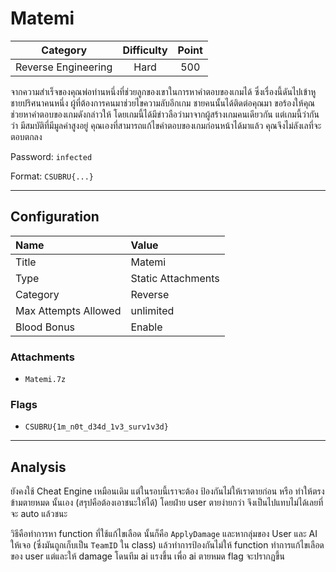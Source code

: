 # Matemi

| Category | Difficulty | Point |
| :-: | :-: | :-: |
| Reverse Engineering  | Hard | 500 |

จากความสำเร็จของคุณพ่อท่านหนึ่งที่ช่วยลูกของเขาในการหาคำตอบของเกมได้ ซึ่งเรื่องนี้ดันไปเข้าหูชายปริศนาคนหนึ่ง ผู้ที่ต้องการคนมาช่วยไขความลับอีกเกม ชายคนนั้นได้ติดต่อคุณมา ขอร้องให้คุณช่วยหาคำตอบของเกมดังกล่าวให้ โดยเกมนี้ได้มีข่าวลือว่ามาจากผู้สร้างเกมคนเดียวกัน แต่เกมนี้ว่ากันว่า มีสมบัติที่มีมูลค่าสูงอยู่ คุณเองที่สามารถแก้ไขคำตอบของเกมก่อนหน้าได้มาแล้ว คุณจึงไม่ลังเลที่จะตอบตกลง

Password: `infected`

Format: `CSUBRU{...}`

---

## Configuration

| Name | Value |
| :- | :- |
| Title | Matemi |
| Type | Static Attachments |
| Category | Reverse |
| Max Attempts Allowed | unlimited |
| Blood Bonus | Enable |

### Attachments

- `Matemi.7z`

### Flags

- `CSUBRU{1m_n0t_d34d_1v3_surv1v3d}`

---

## Analysis

ยังคงใช้ Cheat Engine เหมือนเดิม แต่ในรอบนี้เราจะต้อง ป้องกันไม่ให้เราตายก่อน หรือ ทำให้ตรงข้ามตายหมด นั้นเอง (สรุปคือต้องเอาชนะให้ได้) โดยฝ่าย user ตายง่ายกว่า จึงเป็นไปแทบไม่ได้เลยที่จะ auto แล้วชนะ

วิธีคือทำการหา function ที่ใช้แก้ไขเลือด นั้นก็คือ `ApplyDamage` และหากลุ่มของ User และ AI ให้เจอ (ซึ่งมันถูกเก็บเป็น `TeamID` ใน class) แล้วทำการป้องกันไม่ให้ function ทำการแก้ไขเลือดของ user แต่และให้ damage โดนทีม ai แรงขึ้น เพื่อ ai ตายหมด flag จะปรากฏขึ้น
